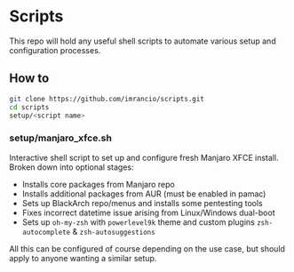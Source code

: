 # Scripts
This repo will hold any useful shell scripts to automate various setup and configuration processes.

## How to
```sh
git clone https://github.com/imrancio/scripts.git
cd scripts
setup/<script name>
```

### setup/manjaro_xfce.sh
Interactive shell script to set up and configure fresh Manjaro XFCE install. Broken down into optional stages:
* Installs core packages from Manjaro repo
* Installs additional packages from AUR (must be enabled in pamac)
* Sets up BlackArch repo/menus and installs some pentesting tools
* Fixes incorrect datetime issue arising from Linux/Windows dual-boot
* Sets up `oh-my-zsh` with `powerlevel9k` theme and custom plugins `zsh-autocomplete` & `zsh-autosuggestions`

All this can be configured of course depending on the use case, but should apply to anyone wanting a similar setup.
